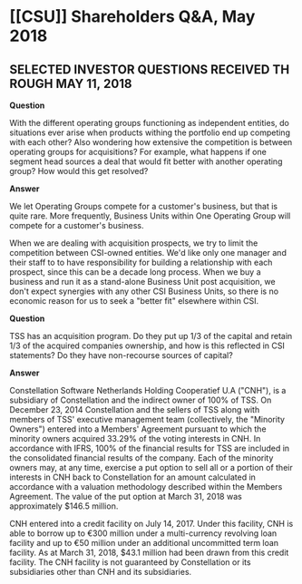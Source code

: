 # [[CSU]] Shareholders Q&A, May 2018

## SELECTED INVESTOR QUESTIONS RECEIVED THROUGH MAY 11, 2018 

**Question**   

With the different operating groups functioning as independent entities, do situations ever arise when products withing the portfolio end up competing with each other? Also wondering how extensive the competition is between operating groups for acquisitions? For example, what happens if one segment head sources a deal that would fit better with another operating group? How would this get resolved?

**Answer**

We let Operating Groups compete for a customer's business, but that is quite rare. More frequently, Business Units within One Operating Group will compete for a customer's business.

When we are dealing with acquisition prospects, we try to limit the competition between CSI-owned entities. We'd like only one manager and their staff to to have responsibility for building a relationship with each prospect, since this can be a decade long process. When we buy a business and run it as a stand-alone Business Unit post acquisition, we don't expect synergies with any other CSI Business Units, so there is no economic reason for us to seek a "better fit" elsewhere within CSI.

**Question**

TSS has an acquisition program. Do they put up 1/3 of the capital and retain 1/3 of the acquired companies ownership, and how is this reflected in CSI statements? Do they have non-recourse sources of capital?


**Answer**

Constellation Software Netherlands Holding Cooperatief U.A ("CNH"), is a subsidiary of Constellation and the indirect owner of 100% of TSS. On December 23, 2014 Constellation and the sellers of TSS along with members of TSS' executive management team (collectively, the "Minority Owners") entered into a Members' Agreement pursuant to which the minority owners acquired 33.29% of the voting interests in CNH. In accordance with IFRS, 100% of the financial results for TSS are included in the consolidated financial results of the company. Each of the minority owners may, at any time, exercise a put option to sell all or a portion of their interests in CNH back to Constellation for an amount calculated in accordance with a valuation methodology described within the Members Agreement. The value of the put option at March 31, 2018 was approximately $146.5 million.

CNH entered into a credit facility on July 14, 2017. Under this facility, CNH is able to borrow up to €300 million under a multi-currency revolving loan facility and up to €50 million under an additional uncommitted term loan facility. As at March 31, 2018, $43.1 million had been drawn from this credit facility. The CNH facility is not guaranteed by Constellation or its subsidiaries other than CNH and its subsidiaries.

